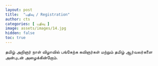 ```yaml
---
layout: post
title:  "பதிவு / Registration"
author: cts
categories: [ பதிவு ]
image: assets/images/14.jpg
hidden: false
toc: true
---
```

தமிழ் அறிஞர் நாள் விழாவில் பங்கேற்க கவிஞர்கள் மற்றும் தமிழ் ஆர்வலர்களை அன்புடன் அழைக்கின்றோம்.

<div data-paperform-id="arignargalnaal"></div><script>(function() {var script = document.createElement('script'); script.src = "https://paperform.co/__embed.min.js"; document.body.appendChild(script); })()</script>